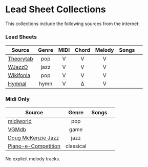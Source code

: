 # Lead Sheet Collections

This collections include the following sources from the internet:


### Lead Sheets

| Source                | Genre      | MIDI | Chord | Melody | Songs  |          |
|-----------------------|:----------:|:----:|:-----:|:------:|:------:|:--------:|
| [Theorytab]           |  pop       |   V  |   V   |   V    |        |
| [WJazzD]              |  jazz      |   V  |   V   |   V    |        |
| [Wikifonia]           |  pop       |   V  |   V   |   V    |        |
| [Hymnal]              |  hymn      |   V  |   Δ   |   V    |        |

### Midi Only
| Source                | Genre      | Songs  |        |
|-----------------------|:----------:|:------:|:------:|
| [midiworld]           |  pop       |        |        |
| [VGMdb]               |  game      |        |        |
| [Doug McKenzie Jazz]  |  jazz      |        |        |
| [Piano-e-Competition] |  classical |        |        |

No explicit melody tracks.

[Theorytab]: https://www.hooktheory.com/theorytab
[Hymnal]: https://www.hymnal.net/en/home
[Wikifonia]: http://www.wikifonia.org/
[Piano-e-Competition]: http://www.piano-e-competition.com
[WJazzD]: http://jazzomat.hfm-weimar.de/dbformat/dboverview.html
[midiworld]: http://www.midiworld.com
[VGMdb]: https://www.vgmusic.com
[Doug McKenzie Jazz]: http://bushgrafts.com/wp/